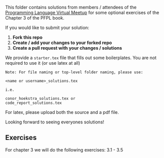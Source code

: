 This folder contains solutions from members / attendees of the [Programming Language Virtual Meetup](https://www.meetup.com/Programming-Languages-Toronto-Meetup/) for some optional exercises of the Chapter 3 of the PFPL book.

If you would like to submit your solution:

1. **Fork this repo**
2. **Create / add your changes to your forked repo**
3. **Create a pull request with your changes / solutions**

We provide a `starter.tex` file that fills out some boilerplates.
You are not required to use it (or use latex at all)

```
Note: For file naming or top-level folder naming, please use:

<name or username>_solutions.tex

i.e.

conor_hoekstra_solutions.tex or
code_report_solutions.tex
```

For latex, please upload both the source and a pdf file.

Looking forward to seeing everyones solutions!

## Exercises
For chapter 3 we will do the following exercises: 3.1 - 3.5
